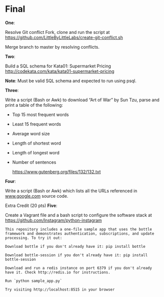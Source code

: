 Final
=====================

**One**:

Resolve Git conflict 
Fork, clone and run the script at https://github.com/LittleByLittleLabs/create-git-conflict.sh

Merge branch to master by resolving conflicts. 


**Two**:  

Build a SQL schema for Kata01: Supermarket Pricing
http://codekata.com/kata/kata01-supermarket-pricing

**Note**: Must be valid SQL schema and expected to run using psql.

**Three**:  

Write a script (Bash or Awk) to download “Art of War” by Sun Tzu, parse and print a table of the following:

 - Top 15 most frequent words 
 - Least 15 frequent words
 - Average word size
 - Length of shortest word
 - Length of longest word
 - Number of sentences

    https://www.gutenberg.org/files/132/132.txt

**Four**:  

Write a script (Bash or Awk) which lists all the URLs referenced in www.google.com source code.
 
Extra Credit (20 pts)
**Five**:  

Create a Vagrant file and a bash script to configure the software stack at https://github.com/Instagram/python-instagram
```
This repository includes a one-file sample app that uses the bottle framework and demonstrates authentication, subscriptions, and update processing. To try it out:

Download bottle if you don't already have it: pip install bottle

Download bottle-session if you don't already have it: pip install bottle-session

Download and run a redis instance on port 6379 if you don't already have it. Check http://redis.io for instructions.

Run `python sample_app.py`

Try visiting http://localhost:8515 in your browser
```
